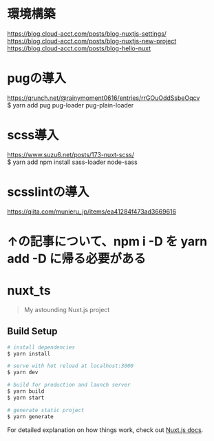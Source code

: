 # 環境構築
https://blog.cloud-acct.com/posts/blog-nuxtjs-settings/  
https://blog.cloud-acct.com/posts/blog-nuxtjs-new-project  
https://blog.cloud-acct.com/posts/blog-hello-nuxt  

# pugの導入 
https://qrunch.net/@rainymoment0616/entries/rrGOuOddSsbeOqcv  
$ yarn add pug pug-loader pug-plain-loader 
# scss導入 
https://www.suzu6.net/posts/173-nuxt-scss/  
$ yarn add npm install sass-loader node-sass
# scsslintの導入 
https://qiita.com/munieru_jp/items/ea41284f473ad3669616  
# ↑の記事について、npm i -D を yarn add -D に帰る必要がある


# nuxt_ts

> My astounding Nuxt.js project

## Build Setup

```bash
# install dependencies
$ yarn install

# serve with hot reload at localhost:3000
$ yarn dev

# build for production and launch server
$ yarn build
$ yarn start

# generate static project
$ yarn generate
```

For detailed explanation on how things work, check out [Nuxt.js docs](https://nuxtjs.org).
